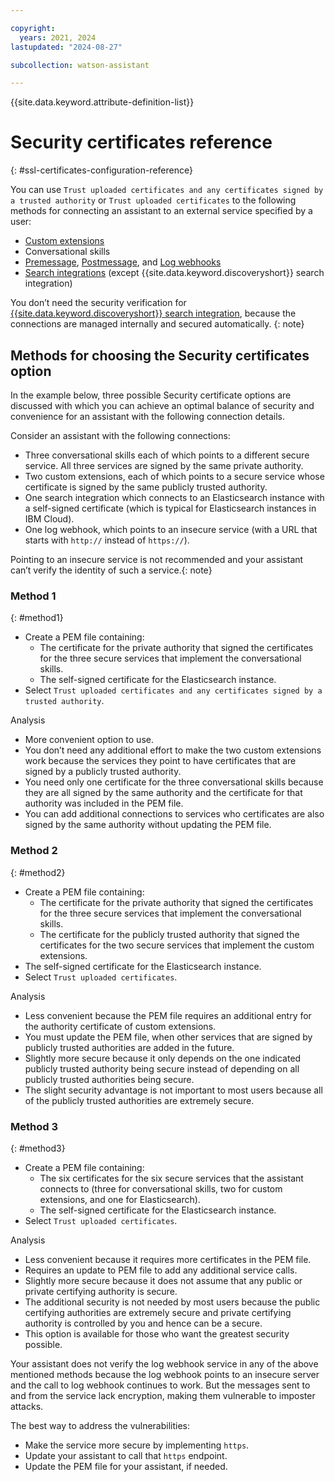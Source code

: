 ```yaml
---

copyright:
  years: 2021, 2024
lastupdated: "2024-08-27"

subcollection: watson-assistant

---
```


{{site.data.keyword.attribute-definition-list}}


# Security certificates reference
{: #ssl-certificates-configuration-reference}

You can use `Trust uploaded certificates and any certificates signed by a trusted authority` or `Trust uploaded certificates` to the following methods for connecting an assistant to an external service specified by a user:

- [Custom extensions](/docs/watson-assistant?topic=watson-assistant-search-overview#search-overview-extension)
- Conversational skills
- [Premessage](/docs/watson-assistant?topic=watson-assistant-webhook-pre), [Postmessage](/docs/watson-assistant?topic=watson-assistant-webhook-post), and [Log webhooks](/docs/watson-assistant?topic=watson-assistant-webhook-log)
- [Search integrations](/docs/watson-assistant?topic=watson-assistant-search-overview) (except {{site.data.keyword.discoveryshort}} search integration)

You don’t need the security verification for [{{site.data.keyword.discoveryshort}} search integration](/docs/watson-assistant?topic=watson-assistant-search-add), because the connections are managed internally and secured automatically. {: note}

## Methods for choosing the Security certificates option

In the example below, three possible Security certificate options are discussed with which you can  achieve an optimal balance of security and convenience for an assistant with the following connection details.

Consider an assistant with the following connections:
- Three conversational skills each of which points to a different secure service.  All three services are signed by the same private authority.
- Two custom extensions, each of which points to a secure service whose certificate is signed by the same publicly trusted authority.
- One search integration which connects to an Elasticsearch instance with a self-signed certificate (which is typical for Elasticsearch instances in IBM Cloud).
- One log webhook, which points to an insecure service (with a URL that starts with `http://` instead of `https://`).  

Pointing to an insecure service is not recommended and your assistant can’t verify the identity of such a service.{: note}

### Method 1
{: #method1}
- Create a PEM file containing:
  * The certificate for the private authority that signed the certificates for the three secure services that implement the conversational skills.
  * The self-signed certificate for the Elasticsearch instance.
- Select `Trust uploaded certificates and any certificates signed by a trusted authority`.

Analysis
- More convenient option to use.
- You don’t need any additional effort to make the two custom extensions work because the services they point to have certificates that are signed by a publicly trusted authority. 
- You need only one certificate for the three conversational skills because they are all signed by the same authority and the certificate for that authority was included in the PEM file.
- You can add additional connections to services who certificates are also signed by the same authority without updating the PEM file.

### Method 2
{: #method2}
- Create a PEM file containing:
  * The certificate for the private authority that signed the certificates for the three secure services that implement the conversational skills.
  * The certificate for the publicly trusted authority that signed the certificates for the two  secure services that implement the custom extensions.
- The self-signed certificate for the Elasticsearch instance.
- Select `Trust uploaded certificates`.

Analysis
-	Less convenient because the PEM file requires an additional entry for the authority certificate of custom extensions. 
-	You must update the PEM file, when other services that are signed by publicly trusted authorities are added in the future. 
-	Slightly more secure because it only depends on the one indicated publicly trusted authority being secure instead of depending on all publicly trusted authorities being secure.
- The slight security advantage is not important to most users because all of the publicly trusted authorities are extremely secure.

### Method 3
{: #method3}
-	Create a PEM file containing:
    * The six certificates for the six secure services that the assistant connects to (three for conversational skills, two for custom extensions, and one for Elasticsearch).
    * The self-signed certificate for the Elasticsearch instance.
-	Select `Trust uploaded certificates`.

Analysis
-	Less convenient because it requires more certificates in the PEM file.
-	Requires an update to PEM file to add any additional service calls.
-	Slightly more secure because it does not assume that any public or private certifying authority is secure. 
-	The additional security is not needed by most users because the public certifying authorities are extremely secure and private certifying authority is controlled by you and hence can be a secure.
- This option is available for those who want the greatest security possible.

Your assistant does not verify the log webhook service in any of the above mentioned methods because the log webhook points to an insecure server and the call to log webhook continues to work. But the messages sent to and from the service lack encryption, making them vulnerable to imposter attacks.

The best way to address the vulnerabilities:
-	Make the service more secure by implementing `https`.
-	Update your assistant to call that `https` endpoint.
-	Update the PEM file for your assistant, if needed.



